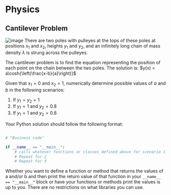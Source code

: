 # Physics
## Cantilever Problem
![image](https://user-images.githubusercontent.com/89618353/208789578-d532adfc-9bef-4c9d-8b30-4c6f26bfd621.png)
There are two poles with pulleyes at the tops of these poles at positions $x_1$ and $x_2$, heights $y_1$ and $y_2$, and an infinitely long chain of mass density $\lambda$ is strung across the pulleyes.

The cantilever problem is to find the equation representing the position of each point on the chain between the two poles. The solution is:
$y(x) = a\cosh{\left(\frac{x-b}{a}\right)}$

Given that $x_1=0$ and $x_2=1$, numerically determine possible values of $a$ and $b$ in the following scenarios:

1. If $y_1=y_2=1$
2. If $y_1=1$ and $y_2=0.8$
3. If $y_1=1$ and $y_2=0.6$

Your Python solution should follow the following format:
```Python

# "Business code"

if __name__ == "__main__":
    # calls whatever functions or classes defined above for scenario 1
    # Repeat for 2
    # Repeat for 3
```

Whether you want to define a function or method that returns the values of a and/or b and then print the return value of that function in your `__name__ == "__main__"` block or have your functions or methods print the values is up to you. There are no restrictions on what libraries you can use. 


